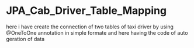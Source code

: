 # JPA_Cab_Driver_Table_Mapping
here i have create the connection of two tables of taxi driver  by using @OneToOne annotation in  simple formate and here having the code of auto geration of data 
